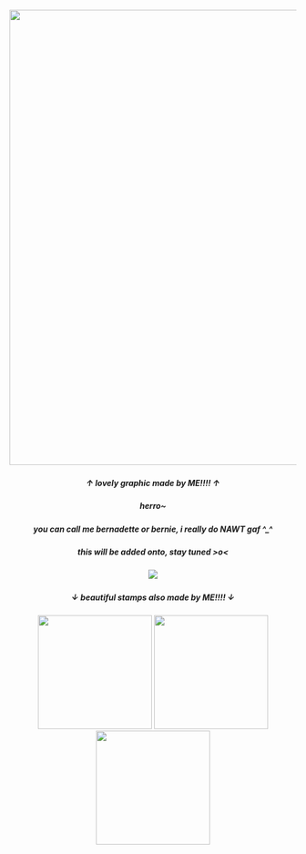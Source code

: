 ##### <p align="center"> <img src="https://file.garden/Z1ILBZiaszdIzK-P/nemia.gif" width="800" />
##### <p align="center"> ↑ lovely graphic made by ME!!!! ↑

##### <p align="center"> herro~ 

##### <p align="center"> you can call me bernadette or bernie, i really do NAWT gaf ^_^
##### <p align="center"> this will be added onto, stay tuned >o<

##### <p align="center"> ![](https://komarev.com/ghpvc/?username=nemiia&label=୨୧&color=994f63&style=plastic&abbreviated=true) 

##### <p align="center"> ↓ beautiful stamps also made by ME!!!! ↓
##### <p align="center"> <img src="https://file.garden/Z1ILBZiaszdIzK-P/miku" width="200" /> <img src="https://file.garden/Z1ILBZiaszdIzK-P/eyes" width="200" /> <img src="https://file.garden/Z1ILBZiaszdIzK-P/partay" width="200" />
